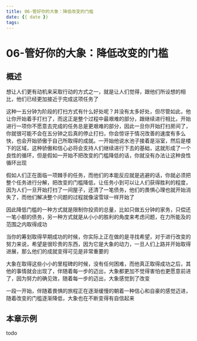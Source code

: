```yaml
---
title: 06-管好你的大象：降低改变的门槛
date: {{ date }}
tags:
---
```


# 06-管好你的大象：降低改变的门槛


## 概述

想让人们更有动机来采取行动的方式之一，就是让人们觉得，跟他们所设想的相比，他们已经更加接近于完成这项任务了

这种一五分钟为阶段的打扫方式有什么好处呢？并没有太多好处，但尽管如此，他让你开始着手打扫了，而这正是整个过程中最艰难的部分，跟继续进行相比，开始进行一项你不愿意去完成的任务总是更艰难的部分，因此一旦你开始打扫房间了，你就很可能不会在五分钟之后真的停止打扫，你会惊讶于情况改善的速度有多么快，也会开始骄傲于自己所取得的成就。一开始他说水池子接着是浴室，然后是楼下的区域，这种骄傲和信心必将会支持人们继续进行下去的基础，这就形成了一个良性的循环，但是假如一开始不把改变的门槛降低的话，你就没有办法让这种良性循环出现

假如人们正在面临一项棘手的任务，而他们的本能反应就是逃避的话，你就必须把整个任务进行分解，把改变的门槛降低，让任务小到可以让人们获得胜利的程度，因为人们一旦开始打扫了一间屋子，还清了一笔债务，他们的畏惧心理也就开始消失了，而他们解决整个问题的过程就像滚雪球一样开始了

因此降低门槛的一种方式就是限制你投资的总量，比如只做五分钟的家务，只偿还一笔小额的债务，另一种方式就是从小小的胜利的角度来考虑问题，在力所能及的范围之内取得成功

当你的筹划取得早期成功的时候，你实际上正在做的是寻找希望，对于进行改变的努力来说，希望是很珍贵的东西，因为它是大象的动力，一旦人们上路并开始取得进展，那么他们的成就变得可见是非常重要的

大象在取得这些小小的里程碑的时候，没有任何困难，而他真正取得成功之后，其他的事情就会出现了，伴随着每一步的迈出，大象都更加不觉得害怕也更愿意前进了，因为努力的确见效，随着每一步的迈出，大象感觉到了改变

一段一开始，伴随着畏惧的旅程正在逐渐缓慢的朝着一种信心和自豪的感觉迈进，随着改变的门槛逐渐降低，大象也在不断变得有自信起来

## 本章示例

todo